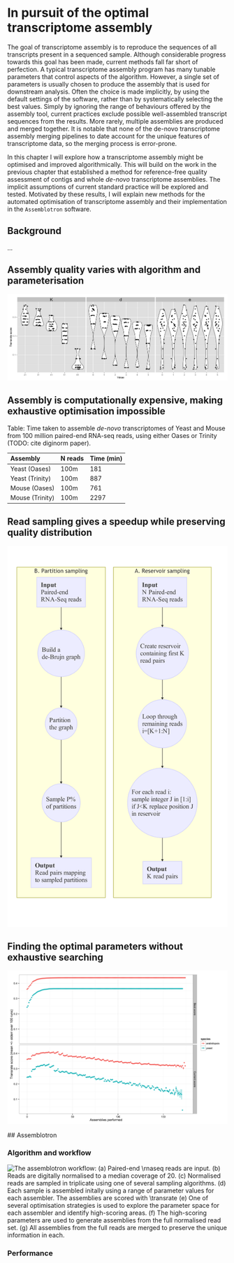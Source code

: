 # In pursuit of the optimal transcriptome assembly

The goal of transcriptome assembly is to reproduce the sequences of all transcripts present in a sequenced sample. Although considerable progress towards this goal has been made, current methods fall far short of perfection. A typical transcriptome assembly program has many tunable parameters that control aspects of the algorithm. However, a single set of parameters is usually chosen to produce the assembly that is used for downstream analysis. Often the choice is made implicitly, by using the default settings of the software, rather than by systematically selecting the best values. Simply by ignoring the range of behaviours offered by the assembly tool, current practices exclude possible well-assembled transcript sequences from the results. More rarely, multiple assemblies are produced and merged together. It is notable that none of the de-novo transcriptome assembly merging pipelines to date account for the unique features of transcriptome data, so the merging process is error-prone.

In this chapter I will explore how a transcriptome assembly might be optimised and improved algorithmically. This will build on the work in the previous chapter that established a method for reference-free quality assessment of contigs and whole *de-novo* transcriptome assemblies. The implicit assumptions of current standard practice will be explored and tested. Motivated by these results, I will explain new methods for the automated optimisation of transcriptome assembly and their implementation in the `Assemblotron` software.

## Background

...

## Assembly quality varies with algorithm and parameterisation

<!-- Code and data for the plot below are in the assemblotron-paper repo at /figures/yeast_fulldata_soap_sweep_Kde.R and data/yeast/yeast_stream_100pc_*.csv -->

![Assembly quality (as measured by Transrate score) for 180 assemblies performed with SOAPdenovoTrans, varying parameters K (TODO: what is it, what values?), d (TODO: what is it, what values?), and e (TODO: what is it, what values?).](figures/yeast_fulldata_soap_sweep_Kde.png)

## Assembly is computationally expensive, making exhaustive optimisation impossible

<!-- Data from table 4 in khmer diginorm paper http://arxiv.org/pdf/1203.4802v2.pdf -->

Table: Time taken to assemble *de-novo* transcriptomes of Yeast and Mouse from 100 million paired-end RNA-seq reads, using either Oases or Trinity (TODO: cite diginorm paper).

| Assembly        | N reads | Time (min) |
|:----------------|:--------|:-----------|
| Yeast (Oases)   | 100m    | 181        |
| Yeast (Trinity) | 100m    | 887        |
| Mouse (Oases)   | 100m    | 761        |
| Mouse (Trinity) | 100m    | 2297       |

## Read sampling gives a speedup while preserving quality distribution

![Two strategies for sampling RNA-Seq read pairs. (A) Reservoir sampling produces a uniform random sample of the input read pairs in a single pass through the input files. This method samples reads uniformly. (B) Partition sampling builds a de-Brujn graph from the reads and samples connected partitions of the graph before outputting the reads from the sampled partitions. This method samples transcripts/genes uniformly.](figures/reservoir_vs_partition.png)

## Finding the optimal parameters without exhaustive searching

<!-- Code and data for the plot below are in the assemblotron-paper repo at /figures/yeast_fulldata_optimisation_sim.R and data/yeast/yeast_stream_100pc_*.csv -->

![Performance of the Tabu Search optimisation algorithm in a simulation. Data from the full parameter sweep of soap-denovotrans on yeast data were used to simulate the optimisation process. 100 runs of the optimisation were carried out. (A) The best transrate score achieved to date. (B) The transrate score of each run. Points represent the mean across all runs and threads, with line ranges +/- standard error.](figures/tabu_optimisation_sim.png)

## Assemblotron

### Algorithm and workflow

![The assemblotron workflow: (a) Paired-end \rnaseq reads are input. (b) Reads are digitally normalised to a median coverage of 20. (c) Normalised reads are sampled in triplicate using one of several sampling algorithms. (d) Each sample is assembled initally using a range of parameter values for each assembler. The assemblies are scored with \transrate (e) One of several optimisation strategies is used to explore the parameter space for each assembler and identify high-scoring areas. (f) The high-scoring parameters are used to generate assemblies from the full normalised read set. (g) All assemblies from the full reads are merged to preserve the unique information in each.](figures/assemblotron_workflow.png)

### Performance
